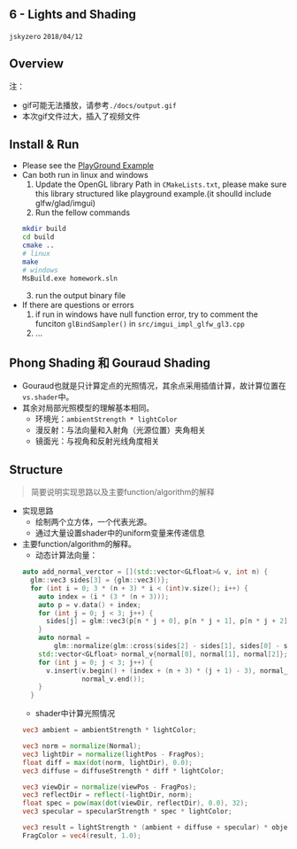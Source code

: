 ## 6 - Lights and Shading
`jskyzero` `2018/04/12`

## Overview

<!-- ![](./docs/output.gif) -->
注：
+ gif可能无法播放，请参考`./docs/output.gif`
+ 本次gif文件过大，插入了视频文件

## Install & Run

+ Please see the [PlayGround Example](https://github.com/jskyzero/Computer-Graphics/tree/master/projects/OpenGL-Playground)
+ Can both run in linux and windows
  1. Update the OpenGL library Path in `CMakeLists.txt`, please make sure this library structured like playground example.(it shoulld include glfw/glad/imgui)
  2. Run the fellow commands
    ```Bash
    mkdir build
    cd build
    cmake ..
    # linux
    make
    # windows
    MsBuild.exe homework.sln
    ```
  3. run the output binary file
+ If there are questions or errors
  1. if run in windows have null function error, try to comment the funciton `glBindSampler()` in `src/imgui_impl_glfw_gl3.cpp`
  2. ...

## Phong Shading 和 Gouraud Shading

+ Gouraud也就是只计算定点的光照情况，其余点采用插值计算，故计算位置在`vs.shader`中。
+ 其余对局部光照模型的理解基本相同。
  + 环境光：`ambientStrength * lightColor`
  + 漫反射：与法向量和入射角（光源位置）夹角相关
  + 镜面光：与视角和反射光线角度相关

## Structure

> 简要说明实现思路以及主要function/algorithm的解释

+ 实现思路
  + 绘制两个立方体，一个代表光源。
  + 通过大量设置shader中的uniform变量来传递信息
+ 主要function/algorithm的解释。
  + 动态计算法向量：
  ```C++
  auto add_normal_verctor = [](std::vector<GLfloat>& v, int n) {
    glm::vec3 sides[3] = {glm::vec3()};
    for (int i = 0; 3 * (n + 3) * i < (int)v.size(); i++) {
      auto index = (i * (3 * (n + 3)));
      auto p = v.data() + index;
      for (int j = 0; j < 3; j++) {
        sides[j] = glm::vec3(p[n * j + 0], p[n * j + 1], p[n * j + 2]);
      }
      auto normal =
          glm::normalize(glm::cross(sides[2] - sides[1], sides[0] - sides[1]));
      std::vector<GLfloat> normal_v{normal[0], normal[1], normal[2]};
      for (int j = 0; j < 3; j++) {
        v.insert(v.begin() + (index + (n + 3) * (j + 1) - 3), normal_v.begin(),
                 normal_v.end());
      }
    }
  ```
  + shader中计算光照情况
  ```glsl
  vec3 ambient = ambientStrength * lightColor;

  vec3 norm = normalize(Normal);
  vec3 lightDir = normalize(lightPos - FragPos);
  float diff = max(dot(norm, lightDir), 0.0);
  vec3 diffuse = diffuseStrength * diff * lightColor;

  vec3 viewDir = normalize(viewPos - FragPos);
  vec3 reflectDir = reflect(-lightDir, norm);
  float spec = pow(max(dot(viewDir, reflectDir), 0.0), 32);
  vec3 specular = specularStrength * spec * lightColor;

  vec3 result = lightStrength * (ambient + diffuse + specular) * objectColor;
  FragColor = vec4(result, 1.0);
  ```
